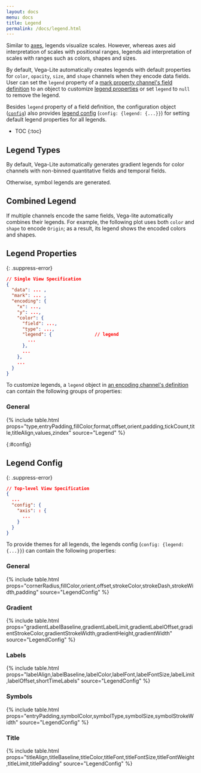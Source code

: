 ```yaml
---
layout: docs
menu: docs
title: Legend
permalink: /docs/legend.html
---
```


Similar to [axes](axis.html), legends visualize scales. However, whereas axes aid interpretation of scales with positional ranges, legends aid interpretation of scales with ranges such as colors, shapes and sizes.

By default, Vega-Lite automatically creates legends with default properties for `color`, `opacity`, `size`, and `shape` channels when they encode data fields.
User can set the `legend` property of a [mark property channel's field definition](encoding.html#mark-prop) to an object to customize [legend properties](#legend-properties) or set `legend` to `null` to remove the legend.

Besides `legend` property of a field definition, the configuration object ([`config`](config.html)) also provides [legend config](#config) (`config: {legend: {...}}`) for setting default legend properties for all legends.

* TOC
{:toc}

## Legend Types

By default, Vega-Lite automatically generates gradient legends for color channels with
non-binned quantitative fields and temporal fields.

<div class="vl-example" data-name="scatter_color_quantitative"></div>

Otherwise, symbol legends are generated.

<div class="vl-example" data-name="scatter_color"></div>


## Combined Legend

If multiple channels encode the same fields, Vega-lite automatically combines their legends. For example, the following plot uses both `color` and `shape` to encode `Origin`; as a result, its legend shows the encoded colors and shapes.

<div class="vl-example" data-name="scatter_colored_with_shape"></div>

## Legend Properties

{: .suppress-error}
```json
// Single View Specification
{
  "data": ... ,
  "mark": ... ,
  "encoding": {
    "x": ...,
    "y": ...,
    "color": {
      "field": ...,
      "type": ...,
      "legend": {                // legend
        ...
      },
      ...
    },
    ...
  }
}
```

To customize legends, a `legend` object in [an encoding channel's definition](encoding.html) can contain the following groups of properties:

### General

{% include table.html props="type,entryPadding,fillColor,format,offset,orient,padding,tickCount,title,titleAlign,values,zindex" source="Legend" %}

<!--
### Custom Legend Encodings

**TODO** (We have `encoding` property akin to [Vega's axis `encode`](https://vega.github.io/vega/docs/legends/#custom-legend-encodings), but within each element's block, we do not have `enter/update/exit`.)
-->

{:#config}
## Legend Config

{: .suppress-error}
```json
// Top-level View Specification
{
  ...
  "config": {
    "axis": : {
      ...
    }
  }
}
```

To provide themes for all legends, the legends config (`config: {legend: {...}}`) can contain the following properties:

### General

{% include table.html props="cornerRadius,fillColor,orient,offset,strokeColor,strokeDash,strokeWidth,padding" source="LegendConfig" %}

### Gradient

{% include table.html props="gradientLabelBaseline,gradientLabelLimit,gradientLabelOffset,gradientStrokeColor,gradientStrokeWidth,gradientHeight,gradientWidth" source="LegendConfig" %}

### Labels

{% include table.html props="labelAlign,labelBaseline,labelColor,labelFont,labelFontSize,labelLimit,labelOffset,shortTimeLabels" source="LegendConfig" %}

### Symbols

{% include table.html props="entryPadding,symbolColor,symbolType,symbolSize,symbolStrokeWidth" source="LegendConfig" %}

### Title

{% include table.html props="titleAlign,titleBaseline,titleColor,titleFont,titleFontSize,titleFontWeight,titleLimit,titlePadding" source="LegendConfig" %}

